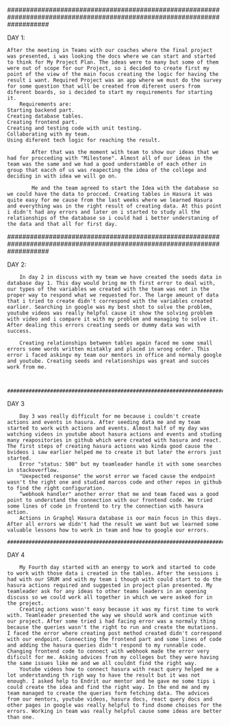 ###########################################################################################################################

DAY 1:

    After the meeting in Teams with our coaches where the final project was presented, i was looking the docs where we can start and started to think for My Project Plan. The ideas were to many but some of them were out of scope for our Project, so i decided to create first my point of the view of the main focus creating the logic for having the result i want. Required Project was an app where we must do the survey for some question that will be created from diferent users from diferent boards, so i decided to start my requirements for starting it. 
		Requirements are:
	Starting backend part.
	Creating database tables.
	Creating frontend part.
	Creating and testing code with unit testing.
	Collaborating with my team.
	Using diferent tech logic for reaching the result.
	
			After that was the moment with team to show our ideas that we had for procceding with "Milestone". Almost all of our ideas in the team was the same and we had a good understamble of each other in group that eacch of us was reapecting the idea of the college and deciding in with idea we will go on.

			Me and the team agreed to start the Idea with the database so we could have the data to procced. Creating tables in Hasura it was quite easy for me cause from the last weeks where we learned Hasura and everything was in the right result of creating data. At this point i didn't had any errors and later on i started to study all the relationships of the database so i could had i better understaning of the data and that all for first day.


###########################################################################################################################

DAY 2:

		In day 2 in discuss with my team we have created the seeds data in database day 1. This day would bring me th first error to deal with, our types of the variables we created with the team was not in the proper way to respond what we requested for. The large amount of data that i tried to create didn't correspond with the variables created earlier. Searching in google was my best shot to solve the problem, youtube videos was really helpful cause it show the solving problem with video and i compare it with my problem and managing to solve it. After dealing this errors creating seeds or dummy data was with success.
		
		Creating relationships between tables again faced me some small errors some words written mistakly and placed in wrong order. This error i faced askingv my team our mentors in office and normaly google and youtube. Creating seeds and relationships was great and succes work from me.



	###########################################################################################################################

DAY 3

		Day 3 was really difficult for me because i couldn't create actions and events in hasura. After seeding data me and my team started to work with actions and events. Almost half of my day was watching videos in youtube about hasura actions and events and studing many reapositories in github which were created with hasura and react. The first steps of creating hasura actions was kinda good cause the bvideos i saw earlier helped me to create it but later the errors just started. 
		Error "status: 500" but my teamleader handle it with some searches in stackoverflow. 
		"Uexpected response" the worst error we faced cause the endpoint wasn't the right one and studied marcos code and other repos in github to find the right configuration. 
		“webhook handler" another error that me and team faced was a good point to understand the connection with our frontend code. We tried some lines of code in frontend to try the connection with hasura action. 
		Actions in Graphql Hasura database is our main focus in this days. After all errors we didn't had the result we want but we learned some valuable lessons how to work in team and how to google our errors.

	###########################################################################################################################
	

DAY 4
	
		My Fourth day started with an energy to work and started to code to work with those data i created in the tables. After the sessions i had with our SRUM and with my team i though with could start to do the hasura actions required and suggested in project plan presented. My teamleader ask for any ideas to other teams leaders in an opening discuss so we could work all together in which we were asked for in the project. 
		Creating actions wasn't easy because it was my first time to work with. Teamleader presented the way we should work and continue with our project. After some tried i had facing error was a normaly thing because the queries wasn't the right to run and create the mutations. I faced the error where creating post method created didn't correspond with our endpoint. Connecting the frontend part and some lines of code and adding the hasura queries didn't respond to my runnable code. Changing frontend code to connect with webhook made the error very dificult for me. Asking advices from my colleges but they were having the same issues like me and we all couldnt find the right way. 
		Youtube videos how to connect hasura with react query helped me a lot understanding th righ way to have the result but it was not enough. I asked help to Endrit our mentor and he gave me some tips i could create the idea and find the right way. In the end me and my team managed to create the queries form fetching data. The advices from our mentors, youtube videos, hasura docs, react query docs and other pages in google was really helpful to find dsome choises for the errors. Working in team was really helpful cause some ideas are better than one. 
